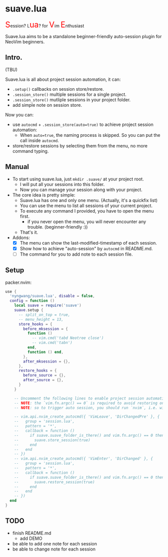 suave.lua
===

<span style="color:red;font-size:25px">S</span>ession?
L<span style="color:red;font-size:25px">ua</span>?
for <span style="color:red;font-size:25px">V</span>im
<span style="color:red;font-size:25px">E</span>nthusiast

Suave.lua aims to be a standalone beginner-friendly auto-session plugin for NeoVim beginners.


## Intro.

(TBU)


Suave.lua is all about project session automation, it can:

- `.setup()` callbacks on session store/restore.
- `.session_store()` multiple sessions for a single project.
- `.session_store()` mutliple sessions in your project folder.
- add simple note on session store.

Now you can:

- use `autocmd` + `.session_store(auto=true)` to achieve project session automation:
  - When `auto=true`, the naming process is skipped. So you can put the call inside `autocmd`.
- store/restore sessions by selecting them from the menu, no more command typing.


## Manual

- To start using suave.lua, just `mkdir .suave/` at your project root.
  - I will put all your sessions into this folder.
  - Now you can manage your session along with your project.
- The core idea is pretty simple:
  - Suave.lua has one and only one menu. (Actually, it's a quickfix list)
  - You can use the menu to list all sessions of your current project.
  - To execute any command I provided, you have to open the menu first.
    - if you never open the menu, you will never encounter any trouble. (beginner-friendly :))
  - That's it.
- Addons:
  - [x] The menu can show the last-modified-timestamp of each session.
  - [x] Show how to achieve "auto-session" by `autocmd` in README.md.
  - [ ] The command for you to add note to each session file.

## Setup

packer.nvim:

```lua
use {
  'nyngwang/suave.lua', disable = false,
  config = function ()
    local suave = require('suave')
    suave.setup {
      -- split_on_top = true,
      -- menu_height = 13,
      store_hooks = {
        before_mksession = {
          function ()
            -- vim.cmd('tabd Neotree close')
            -- vim.cmd('tabn')
          end,
          function () end,
        },
        after_mksession = {},
      },
      restore_hooks = {
        before_source = {},
        after_source = {},
      }
    }

    -- Uncomment the following lines to enable project session automation
    -- NOTE: the `vim.fn.argc() == 0` is required to avoid restoring on `git commit`.
    -- NOTE: so to trigger auto session, you should run `nvim`, i.e. without any argument.

    -- vim.api.nvim_create_autocmd({ 'VimLeave', 'DirChangedPre' }, {
    --   group = 'session.lua',
    --   pattern = '*',
    --   callback = function ()
    --     if suave.suave_folder_is_there() and vim.fn.argc() == 0 then
    --       suave.store_session(true)
    --     end
    --   end
    -- })
    -- vim.api.nvim_create_autocmd({ 'VimEnter', 'DirChanged' }, {
    --   group = 'session.lua',
    --   pattern = '*',
    --   callback = function ()
    --     if suave.suave_folder_is_there() and vim.fn.argc() == 0 then
    --       suave.restore_session(true)
    --     end
    --   end
    -- })
  end
}
```


## TODO

- finish README.md
  - add DEMO
- be able to add one note for each session
- be able to change note for each session


